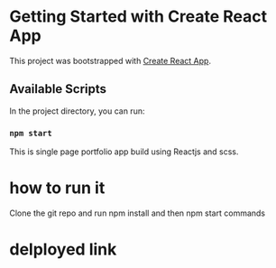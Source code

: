 # Getting Started with Create React App

This project was bootstrapped with [Create React App](https://github.com/facebook/create-react-app).

## Available Scripts

In the project directory, you can run:

### `npm start`

This is single page portfolio app build using Reactjs and scss.

# how to run it
Clone the git repo and run npm install and then npm start commands

# delployed link
 

